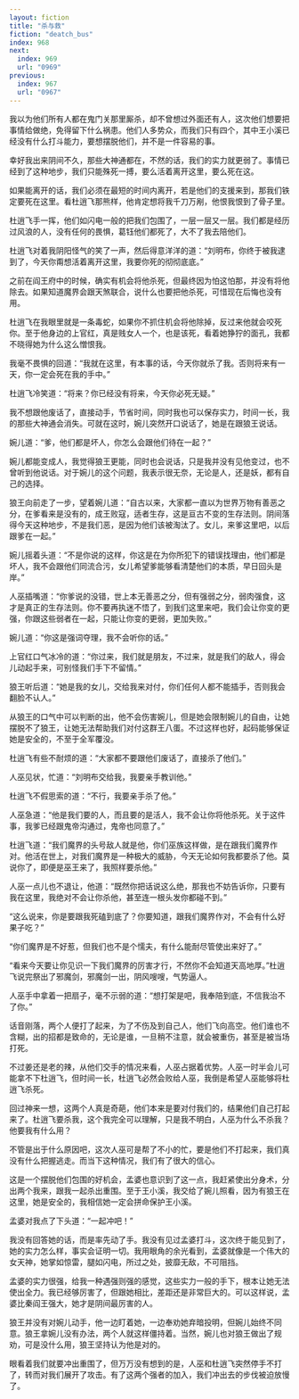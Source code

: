 ```yaml
---
layout: fiction
title: "杀与救"
fiction: "deatch_bus"
index: 968
next:
  index: 969
  url: "0969"
previous:
  index: 967
  url: "0967"
---
```

我以为他们所有人都在鬼门关那里厮杀，却不曾想过外面还有人，这次他们想要把事情给做绝，免得留下什么祸患。他们人多势众，而我们只有四个，其中王小溪已经没有什么打斗能力，要想摆脱他们，并不是一件容易的事。

幸好我出来阴间不久，那些大神通都在，不然的话，我们的实力就更弱了。事情已经到了这种地步，我们只能殊死一搏，要么活着离开这里，要么死在这。

如果能离开的话，我们必须在最短的时间内离开，若是他们的支援来到，那我们铁定要死在这里。看杜逍飞那熊样，他肯定想将我千刀万剐，他恨我恨到了骨子里。

杜逍飞手一挥，他们如闪电一般的把我们包围了，一层一层又一层。我们都是经历过风浪的人，没有任何的畏惧，葛钰他们都死了，大不了我去陪他们。

杜逍飞对着我阴阳怪气的笑了一声，然后得意洋洋的道：“刘明布，你终于被我逮到了，今天你甭想活着离开这里，我要你死的彻彻底底。”

之前在阎王府中的时候，确实有机会将他杀死，但最终因为怕这怕那，并没有将他除去。如果知道魔界会跟天煞联合，说什么也要把他杀死，可惜现在后悔也没有用。

杜逍飞在我眼里就是一条毒蛇，如果你不抓住机会将他除掉，反过来他就会咬死你。至于他身边的上官红，真是贱女人一个，也是该死，看着她狰狞的面孔，我都不晓得她为什么这么憎恨我。

我毫不畏惧的回道：“我就在这里，有本事的话，今天你就杀了我。否则将来有一天，你一定会死在我的手中。”

杜逍飞冷笑道：“将来？你已经没有将来，今天你必死无疑。”

我不想跟他废话了，直接动手，节省时间，同时我也可以保存实力，时间一长，我的那些大神通会消失。可就在这时，婉儿突然开口说话了，她是在跟狼王说话。

婉儿道：“爹，他们都是坏人，你怎么会跟他们待在一起？”

婉儿都能变成人，我觉得狼王更能，同时也会说话，只是我并没有见他变过，也不曾听到他说话。对于婉儿的这个问题，我表示很无奈，无论是人，还是妖，都有自己的选择。

狼王向前走了一步，望着婉儿道：“自古以来，大家都一直以为世界万物有善恶之分，在爹看来是没有的，成王败寇，适者生存，这是亘古不变的生存法则。阴间落得今天这种地步，不是我们恶，是因为他们该被淘汰了。女儿，来爹这里吧，以后跟爹在一起。”

婉儿摇着头道：“不是你说的这样，你这是在为你所犯下的错误找理由，他们都是坏人，我不会跟他们同流合污，女儿希望爹能够看清楚他们的本质，早日回头是岸。”

人巫插嘴道：“你爹说的没错，世上本无善恶之分，但有强弱之分，弱肉强食，这才是真正的生存法则。你不要再执迷不悟了，到我们这里来吧，我们会让你变的更强，你跟这些弱者在一起，只能让你变的更弱，更加失败。”

婉儿道：“你这是强词夺理，我不会听你的话。”

上官红口气冰冷的道：“你过来，我们就是朋友，不过来，就是我们的敌人，得会儿动起手来，可别怪我们手下不留情。”

狼王听后道：“她是我的女儿，交给我来对付，你们任何人都不能插手，否则我会翻脸不认人。”

从狼王的口气中可以判断的出，他不会伤害婉儿，但是她会限制婉儿的自由，让她摆脱不了狼王，让她无法帮助我们对付这群王八蛋。不过这样也好，起码能够保证她是安全的，不至于全军覆没。

杜逍飞有些不耐烦的道：“大家都不要跟他们废话了，直接杀了他们。”

人巫见状，忙道：“刘明布交给我，我要亲手教训他。”

杜逍飞不假思索的道：“不行，我要亲手杀了他。”

人巫急道：“他是我们要的人，而且要的是活人，我不会让你将他杀死。关于这件事，我爹已经跟鬼帝沟通过，鬼帝也同意了。”

杜逍飞道：“我们魔界的头号敌人就是他，你们巫族这样做，是在跟我们魔界作对。他活在世上，对我们魔界是一种极大的威胁，今天无论如何我都要杀了他。莫说你了，即便是巫王来了，我照样要杀他。”

人巫一点儿也不退让，他道：“既然你把话说这么绝，那我也不妨告诉你，只要有我在这里，我绝对不会让你杀他，甚至连一根头发你都碰不到。”

“这么说来，你是要跟我死磕到底了？你要知道，跟我们魔界作对，不会有什么好果子吃？”

“你们魔界是不好惹，但我们也不是个懦夫，有什么能耐尽管使出来好了。”

“看来今天要让你见识一下我们魔界的厉害才行，不然你不会知道天高地厚。”杜逍飞说完祭出了邪魔剑，邪魔剑一出，阴风嗖嗖，气势逼人。

人巫手中拿着一把扇子，毫不示弱的道：“想打架是吧，我奉陪到底，不信我治不了你。”

话音刚落，两个人便打了起来，为了不伤及到自己人，他们飞向高空。他们谁也不含糊，出的招都是致命的，无论是谁，一旦稍不注意，就会被重伤，甚至是被当场打死。

不过姜还是老的辣，从他们交手的情况来看，人巫占据着优势。人巫一时半会儿可能拿不下杜逍飞，但时间一长，杜逍飞必然会败给人巫，我倒是希望人巫能够将杜逍飞杀死。

回过神来一想，这两个人真是奇葩，他们本来是要对付我们的，结果他们自己打起来了。杜逍飞要杀我，这个我完全可以理解，只是我不明白，人巫为什么不杀我？他要我有什么用？

不管是出于什么原因吧，这次人巫可是帮了不小的忙，要是他们不打起来，我们真没有什么把握逃走。而当下这种情况，我们有了很大的信心。

这是一个摆脱他们包围的好机会，孟婆也意识到了这一点，我赶紧使出分身术，分出两个我来，跟我一起杀出重围。至于王小溪，我交给了婉儿照看，因为有狼王在这里，她是安全的，我相信她一定会拼命保护王小溪。

孟婆对我点了下头道：“一起冲吧！”

我没有回答她的话，而是率先动了手。我没有见过孟婆打斗，这次终于能见到了，她的实力怎么样，事实会证明一切。我用眼角的余光看到，孟婆就像是一个伟大的女天神，她掌如惊雷，腿如闪电，所过之处，披靡无敌，不可阻挡。

孟婆的实力很强，给我一种遇强则强的感觉，这些实力一般的手下，根本让她无法使出全力。我已经够厉害了，但跟她相比，差距还是非常巨大的。可以这样说，孟婆比秦阎王强大，她才是阴间最厉害的人。

狼王并没有对婉儿动手，他一边盯着她，一边奉劝她弃暗投明，但婉儿始终不同意。狼王拿婉儿没有办法，两个人就这样僵持着。当然，婉儿也对狼王做出了规劝，可是没什么用，狼王坚持认为他是对的。

眼看着我们就要冲出重围了，但万万没有想到的是，人巫和杜逍飞突然停手不打了，转而对我们展开了攻击。有了这两个强者的加入，我们冲出去的步伐被迫放慢了。